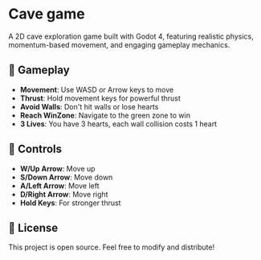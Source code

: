 # Cave game

A 2D cave exploration game built with Godot 4, featuring realistic physics, momentum-based movement, and engaging gameplay mechanics.



## 🎯 Gameplay

- **Movement**: Use WASD or Arrow keys to move
- **Thrust**: Hold movement keys for powerful thrust
- **Avoid Walls**: Don't hit walls or lose hearts
- **Reach WinZone**: Navigate to the green zone to win
- **3 Lives**: You have 3 hearts, each wall collision costs 1 heart

## 🚀 Controls

- **W/Up Arrow**: Move up
- **S/Down Arrow**: Move down
- **A/Left Arrow**: Move left
- **D/Right Arrow**: Move right
- **Hold Keys**: For stronger thrust



## 📝 License

This project is open source. Feel free to modify and distribute!
